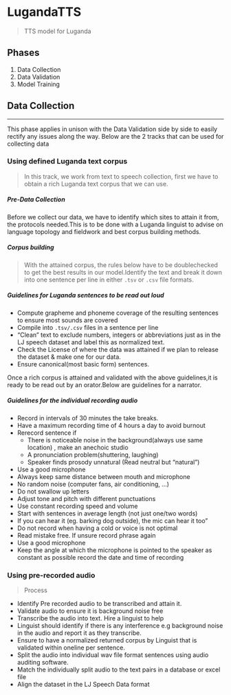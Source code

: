 # LugandaTTS
> TTS model for Luganda

## Phases

1. Data Collection
2. Data Validation
3. Model Training

## Data Collection
---
This phase applies in unison with the Data Validation side by side to easily rectify any issues along the way.
Below are the 2 tracks that can be used for collecting data
### Using defined Luganda text corpus
> In this track, we work from text to speech collection, first we have to obtain a rich Luganda text corpus that we can use. 
##### Pre-Data Collection
Before we collect our data, we have to identify which sites to attain it from, the protocols needed.This is to be done with a Luganda linguist to advise on language topology and fieldwork and best corpus building methods.
##### Corpus building
> With the attained  corpus, the rules below have to be doublechecked to get the best results in our model.Identify the text and break it down into one sentence per line in either `.tsv` or `.csv` file formats.
##### Guidelines for Luganda sentences to be read out loud
- Compute grapheme and phoneme coverage of the resulting sentences to ensure most sounds are covered
- Compile into `.tsv/.csv` files in a sentence per line
- “Clean” text to exclude numbers, integers or abbreviations just as in the LJ speech dataset and label this as normalized text.
- Check the License of where the data was attained if we plan to release the dataset & make one for our data.  
- Ensure canonical(most basic form) sentences.

Once a rich corpus is attained and validated with the above guidelines,it is ready to be read out by an orator.Below are guidelines for a narrator.
##### Guidelines for the individual recording audio
- Record in intervals of 30 minutes the take breaks.
- Have a maximum recording time of 4 hours a day to avoid burnout
- Rerecord sentence if 
    - There is noticeable noise in the background(always use same location) , make an anechoic studio
    - A pronunciation problem(shuttering, laughing)
    - Speaker finds prosody unnatural (Read neutral but “natural”)
- Use a good microphone
- Always keep same distance between mouth and microphone
- No random noise (computer fans, air conditioning, …)
- Do not swallow up letters
- Adjust tone and pitch with different punctuations
- Use constant recording speed and volume
- Start with sentences in average length (not just one/two words)
- If you can hear it (eg. barking dog outside), the mic can hear it too”
- Do not record when having a cold or voice is not optimal
- Read mistake free. If unsure record phrase again
- Use a good microphone
- Keep the angle at which the microphone is pointed to the speaker as constant as possible record the date and time of recording


### Using pre-recorded audio 
> Process 
- Identify Pre recorded audio to be transcribed and attain it.
- Validate audio to ensure it is background noise free
- Transcribe the audio into text. Hire a linguist to help
- Linguist should identify if there is any interference e.g background noise in the audio and report it as they transcribe.
- Ensure to have a normalized returned corpus by Linguist that is validated within oneline per sentence.
- Split the audio into individual  wav file format sentences using audio auditing software.
- Match the individually split audio to the text pairs in a database or excel file
- Align the dataset in the LJ Speech Data format


